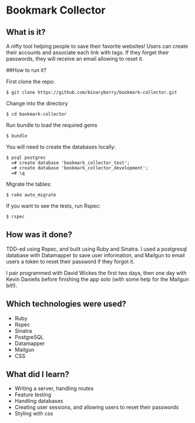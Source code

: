 Bookmark Collector
================

## What is it?

A nifty tool helping people to save their favorite websites! Users can create their accounts and associate each link with tags. If they forget their passwords, they will receive an email allowing to reset it.

##How to run it?

First clone the repo:
```shell
$ git clone https://github.com/binaryberry/bookmark-collector.git
```

Change into the directory
```shell
$ cd bookmark-collector
```

Run bundle to load the required gems
```shell
$ bundle 
```

You will need to create the databases locally:
```shell
$ psql postgres
  =# create database 'bookmark_collector_test';
  =# create database 'bookmark_collector_development';
  =# \q
```

Migrate the tables:
```shell
$ rake auto_migrate
```

If you want to see the tests, run Rspec:
```shell
$ rspec
```

## How was it done?

TDD-ed using Rspec, and built using Ruby and Sinatra. I used a postgresql database with Datamapper to save user information, and Mailgun to email users a token to reset their password if they forgot it.

I pair programmed with David Wickes the first two days, then one day with Kevin Daniells before finishing the app solo (with some help for the Mailgun bit!).

## Which technologies were used?

- Ruby
- Rspec
- Sinatra
- PostgreSQL
- Datamapper
- Mailgun
- CSS

## What did I learn?

- Writing a server, handling routes
- Feature testing
- Handling databases
- Creating user sessions, and allowing users to reset their passwords
- Styling with css
